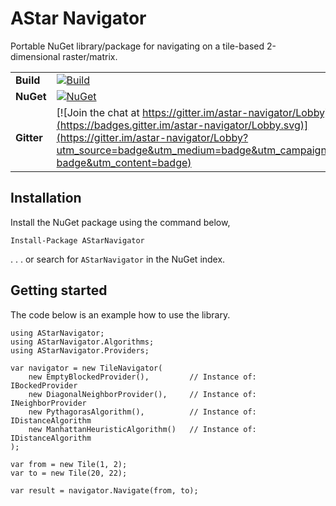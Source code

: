 # AStar Navigator 
 
Portable NuGet library/package for navigating on a tile-based 2-dimensional raster/matrix.

| | |
| --- | --- |
| **Build** | [![Build](https://ci.appveyor.com/api/projects/status/fu2jsiaylryisy5t?svg=true)](https://ci.appveyor.com/project/WichardRiezebos/astar) |
| **NuGet** | [![NuGet](https://buildstats.info/nuget/AStarNavigator)](https://www.nuget.org/packages/AStarNavigator/) |
| **Gitter** | [![Join the chat at https://gitter.im/astar-navigator/Lobby](https://badges.gitter.im/astar-navigator/Lobby.svg)](https://gitter.im/astar-navigator/Lobby?utm_source=badge&utm_medium=badge&utm_campaign=pr-badge&utm_content=badge) |

## Installation

Install the NuGet package using the command below,

```
Install-Package AStarNavigator
```

. . . or search for `AStarNavigator` in the NuGet index.

## Getting started
The code below is an example how to use the library.

```
using AStarNavigator;
using AStarNavigator.Algorithms;
using AStarNavigator.Providers;

var navigator = new TileNavigator(
    new EmptyBlockedProvider(),         // Instance of: IBockedProvider
    new DiagonalNeighborProvider(),     // Instance of: INeighborProvider
    new PythagorasAlgorithm(),          // Instance of: IDistanceAlgorithm
    new ManhattanHeuristicAlgorithm()   // Instance of: IDistanceAlgorithm
);

var from = new Tile(1, 2);
var to = new Tile(20, 22);

var result = navigator.Navigate(from, to); 
```
